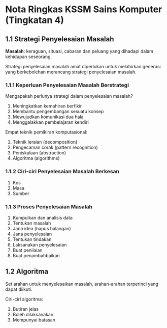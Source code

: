 # Nota Ringkas KSSM Sains Komputer (Tingkatan 4)

## 1.1 Strategi Penyelesaian Masalah

**Masalah**: keraguan, situasi, cabaran dan peluang yang dihadapi dalam kehidupan seseorang.

Strategi penyelesaian masalah amat diperlukan untuk melahirkan generasi yang berkebolehan merancang strategi penyelesaian masalah.

### 1.1.1 Keperluan Penyelesaian Masalah Berstrategi

Mengapakah perlunya strategi dalam penyelesaian masalah?

1. Meningkatkan kemahiran berfikir
2. Membantu pengembangan sesuatu konsep
3. Mewujudkan komunikasi dua hala
4. Menggalakkan pembelajaran kendiri

Empat teknik pemikiran komputasional:

1. Teknik leraian (decomposition)
2. Pengecaman corak (pattern recognition)
3. Peniskalaan (abstraction)
4. Algoritma (algorithms)

### 1.1.2 Ciri-ciri Penyelesaian Masalah Berkesan

1. Kos
2. Masa
3. Sumber

### 1.1.3 Proses Penyelesaian Masalah

1. Kumpulkan dan analisis data
2. Tentukan masalah
3. Jana idea (hapus halangan)
4. Jana penyelesaian
5. Tentukan tindakan
6. Laksanakan penyelesaian
7. Buat penilaian
8. Buat penambahbaikan

## 1.2 Algoritma

Set arahan untuk menyelesaikan masalah, arahan-arahan terperinci yang dapat diikuti.

Ciri-ciri algoritma:

1. Butiran jelas
2. Boleh dilaksanakan
3. Mempunyai batasan
